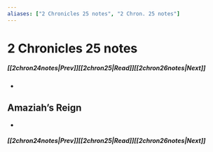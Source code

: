 ```yaml
---
aliases: ["2 Chronicles 25 notes", "2 Chron. 25 notes"]
---
```

# 2 Chronicles 25 notes
##### <span class=arrow-left></span>[[2chron24notes|Prev]]<span class=navigation-separator></span>[[2chron25|Read]]<span class=navigation-separator></span>[[2chron26notes|Next]]<span class=arrow-right></span>
- 
## Amaziah’s Reign
- 
##### <span class=arrow-left></span>[[2chron24notes|Prev]]<span class=navigation-separator></span>[[2chron25|Read]]<span class=navigation-separator></span>[[2chron26notes|Next]]<span class=arrow-right></span>